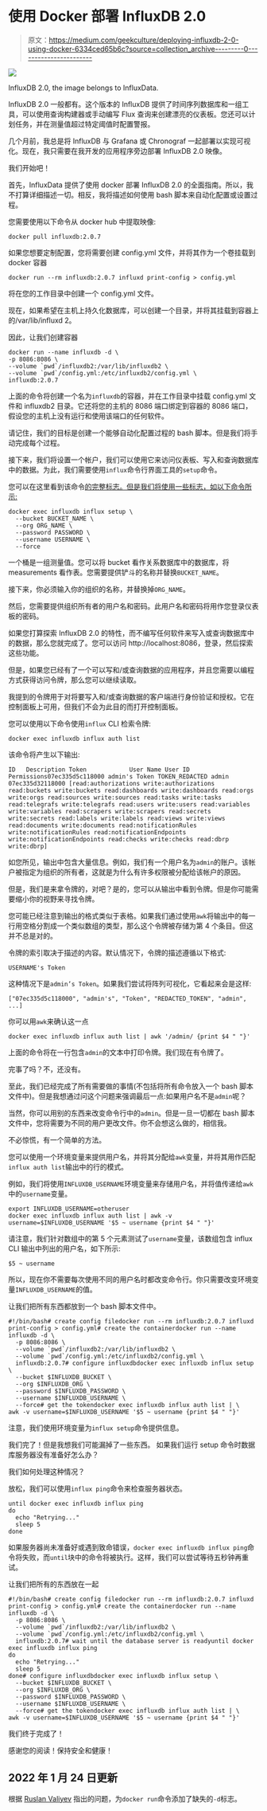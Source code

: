 # 使用 Docker 部署 InfluxDB 2.0

> 原文：<https://medium.com/geekculture/deploying-influxdb-2-0-using-docker-6334ced65b6c?source=collection_archive---------0----------------------->

![](img/396c654cade7f30a5ab368200853615d.png)

InfluxDB 2.0, the image belongs to InfluxData.

InfluxDB 2.0 一般都有。这个版本的 InfluxDB 提供了时间序列数据库和一组工具，可以使用查询构建器或手动编写 Flux 查询来创建漂亮的仪表板。您还可以计划任务，并在测量值超过特定阈值时配置警报。

几个月前，我总是将 InfluxDB 与 Grafana 或 Chronograf 一起部署以实现可视化。现在，我只需要在我开发的应用程序旁边部署 InfluxDB 2.0 映像。

我们开始吧！

首先，InfluxData 提供了使用 docker 部署 InfluxDB 2.0 的全面指南。所以，我不打算详细描述一切。相反，我将描述如何使用 bash 脚本来自动化配置或设置过程。

您需要使用以下命令从 docker hub 中提取映像:

```
docker pull influxdb:2.0.7
```

如果您想要定制配置，您将需要创建 config.yml 文件，并将其作为一个卷挂载到 docker 容器

```
docker run --rm influxdb:2.0.7 influxd print-config > config.yml
```

将在您的工作目录中创建一个 config.yml 文件。

现在，如果希望在主机上持久化数据库，可以创建一个目录，并将其挂载到容器上的/var/lib/influxd 2。

因此，让我们创建容器

```
docker run --name influxdb -d \
-p 8086:8086 \
--volume `pwd`/influxdb2:/var/lib/influxdb2 \
--volume `pwd`/config.yml:/etc/influxdb2/config.yml \
influxdb:2.0.7
```

上面的命令将创建一个名为`influxdb`的容器，并在工作目录中挂载 config.yml 文件和 influxdb2 目录。它还将您的主机的 8086 端口绑定到容器的 8086 端口，假设您的主机上没有运行和使用该端口的任何软件。

请记住，我们的目标是创建一个能够自动化配置过程的 bash 脚本。但是我们将手动完成每个过程。

接下来，我们将设置一个帐户，我们可以使用它来访问仪表板、写入和查询数据库中的数据。为此，我们需要使用`influx`命令行界面工具的`setup`命令。

您可以在这里看到该命令[的完整标志。但是我们将使用一些标志，如以下命令所示:](https://docs.influxdata.com/influxdb/v2.0/reference/cli/influx/setup/#flags)

```
docker exec influxdb influx setup \
  --bucket BUCKET_NAME \
  --org ORG_NAME \
  --password PASSWORD \
  --username USERNAME \
  --force
```

一个桶是一组测量值。您可以将 bucket 看作关系数据库中的数据库，将 measurements 看作表。您需要提供铲斗的名称并替换`BUCKET_NAME`。

接下来，你必须输入你的组织的名称，并替换掉`ORG_NAME`。

然后，您需要提供组织所有者的用户名和密码。此用户名和密码将用作您登录仪表板的密码。

如果您打算探索 InfluxDB 2.0 的特性，而不编写任何软件来写入或查询数据库中的数据，那么您就完成了。您可以访问 http://localhost:8086，登录，然后探索这些功能。

但是，如果您已经有了一个可以写和/或查询数据的应用程序，并且您需要以编程方式获得访问令牌，那么您可以继续读取。

我提到的令牌用于对将要写入和/或查询数据的客户端进行身份验证和授权。它在控制面板上可用，但我们不会为此目的而打开控制面板。

您可以使用以下命令使用`influx` CLI 检索令牌:

```
docker exec influxdb influx auth list
```

该命令将产生以下输出:

```
ID   Description Token            User Name User ID   Permissions07ec335d5c118000 admin's Token TOKEN_REDACTED admin  07ec335d32118000 [read:authorizations write:authorizations read:buckets write:buckets read:dashboards write:dashboards read:orgs write:orgs read:sources write:sources read:tasks write:tasks read:telegrafs write:telegrafs read:users write:users read:variables write:variables read:scrapers write:scrapers read:secrets write:secrets read:labels write:labels read:views write:views read:documents write:documents read:notificationRules write:notificationRules read:notificationEndpoints write:notificationEndpoints read:checks write:checks read:dbrp write:dbrp]
```

如您所见，输出中包含大量信息。例如，我们有一个用户名为`admin`的账户。该帐户被指定为组织的所有者，这就是为什么有许多权限被分配给该帐户的原因。

但是，我们是来拿令牌的，对吧？是的，您可以从输出中看到令牌。但是你可能需要缩小你的视野来寻找令牌。

您可能已经注意到输出的格式类似于表格。如果我们通过使用`awk`将输出中的每一行用空格分割成一个类似数组的类型，那么这个令牌被存储为第 4 个条目。但这并不总是对的。

令牌的索引取决于描述的内容。默认情况下，令牌的描述遵循以下格式:

```
USERNAME's Token
```

这种情况下是`admin’s Token`。如果我们尝试将阵列可视化，它看起来会是这样:

```
["07ec335d5c118000", "admin's", "Token", "REDACTED_TOKEN", "admin", ...]
```

你可以用`awk`来确认这一点

```
docker exec influxdb influx auth list | awk '/admin/ {print $4 " "}'
```

上面的命令将在一行包含`admin`的文本中打印令牌。我们现在有令牌了。

完事了吗？不，还没有。

至此，我们已经完成了所有需要做的事情(不包括将所有命令放入一个 bash 脚本文件中)。但是我想通过问这个问题来强调最后一点:如果用户名不是`admin`呢？

当然，你可以用别的东西来改变命令行中的`admin`。但是一旦一切都在 bash 脚本文件中，您将需要为不同的用户更改文件。你不会想这么做的，相信我。

不必惊慌，有一个简单的方法。

您可以使用一个环境变量来提供用户名，并将其分配给`awk`变量，并将其用作匹配`influx auth list`输出中的行的模式。

例如，我们将使用`INFLUXDB_USERNAME`环境变量来存储用户名，并将值传递给`awk`中的`username`变量。

```
export INFLUXDB_USERNAME=otheruser
docker exec influxdb influx auth list | awk -v username=$INFLUXDB_USERNAME '$5 ~ username {print $4 " "}'
```

请注意，我们针对数组中的第 5 个元素测试了`username`变量，该数组包含 influx CLI 输出中列出的用户名，如下所示:

```
$5 ~ username
```

所以，现在你不需要每次使用不同的用户名时都改变命令行。你只需要改变环境变量`INFLUXDB_USERNAME`的值。

让我们把所有东西都放到一个 bash 脚本文件中。

```
#!/bin/bash# create config filedocker run --rm influxdb:2.0.7 influxd print-config > config.yml# create the containerdocker run --name influxdb -d \
  -p 8086:8086 \
  --volume `pwd`/influxdb2:/var/lib/influxdb2 \
  --volume `pwd`/config.yml:/etc/influxdb2/config.yml \
  influxdb:2.0.7# configure influxdbdocker exec influxdb influx setup \
  --bucket $INFLUXDB_BUCKET \
  --org $INFLUXDB_ORG \
  --password $INFLUXDB_PASSWORD \
  --username $INFLUXDB_USERNAME \
  --force# get the tokendocker exec influxdb influx auth list | \
awk -v username=$INFLUXDB_USERNAME '$5 ~ username {print $4 " "}'
```

注意，我们使用环境变量为`influx setup`命令提供信息。

我们完了！但是我想我们可能漏掉了一些东西。
如果我们运行 setup 命令时数据库服务器没有准备好怎么办？

我们如何处理这种情况？

放松，我们可以使用`influx ping`命令来检查服务器状态。

```
until docker exec influxdb influx ping
do
  echo "Retrying..."
  sleep 5
done
```

如果服务器尚未准备好或遇到致命错误，`docker exec influxdb influx ping`命令将失败，而`until`块中的命令将被执行。这样，我们可以尝试等待五秒钟再重试。

让我们把所有的东西放在一起

```
#!/bin/bash# create config filedocker run --rm influxdb:2.0.7 influxd print-config > config.yml# create the containerdocker run --name influxdb -d \
  -p 8086:8086 \
  --volume `pwd`/influxdb2:/var/lib/influxdb2 \
  --volume `pwd`/config.yml:/etc/influxdb2/config.yml \
  influxdb:2.0.7# wait until the database server is readyuntil docker exec influxdb influx ping
do
  echo "Retrying..."
  sleep 5
done# configure influxdbdocker exec influxdb influx setup \
  --bucket $INFLUXDB_BUCKET \
  --org $INFLUXDB_ORG \
  --password $INFLUXDB_PASSWORD \
  --username $INFLUXDB_USERNAME \
  --force# get the tokendocker exec influxdb influx auth list | \
awk -v username=$INFLUXDB_USERNAME '$5 ~ username {print $4 " "}'
```

我们终于完成了！

感谢您的阅读！保持安全和健康！

## 2022 年 1 月 24 日更新

根据 [Ruslan Valiyev](https://medium.com/u/a87942f89d4c?source=post_page-----6334ced65b6c--------------------------------) 指出的问题，为`docker run`命令添加了缺失的`-d`标志。